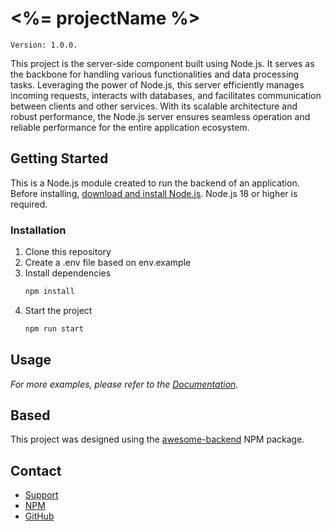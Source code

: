 # <%= projectName %>

```
Version: 1.0.0.
```

This project is the server-side component built using Node.js. It serves as the backbone for handling various functionalities and data processing tasks. Leveraging the power of Node.js, this server efficiently manages incoming requests, interacts with databases, and facilitates communication between clients and other services. With its scalable architecture and robust performance, the Node.js server ensures seamless operation and reliable performance for the entire application ecosystem.

## Getting Started

This is a Node.js module created to run the backend of an application.
Before installing, [download and install Node.js](https://nodejs.org/en/download). Node.js 18 or higher is required.

### Installation

1.  Clone this repository
2.  Create a .env file based on env.example
3.  Install dependencies
    ```sh
    npm install
    ```
4.  Start the project
    ```sh
    npm run start
    ```

## Usage

_For more examples, please refer to the [Documentation](docs/project.md)._

## Based

This project was designed using the [awesome-backend](https://www.npmjs.com/package/awesome-backend) NPM package.

## Contact

-   [Support](mailto:glenaudev@gmail.com)
-   [NPM](https://www.npmjs.com/package/awesome-backend)
-   [GitHub](https://github.com/glenau/awesome-backend)

